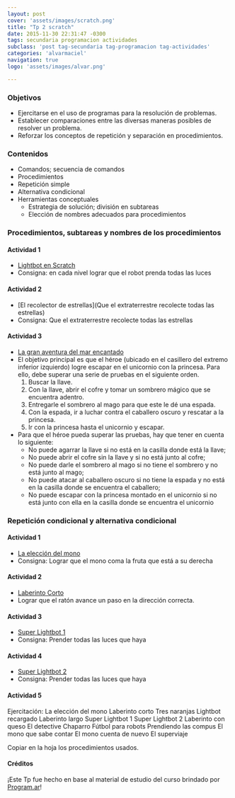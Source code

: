 ```yaml
---
layout: post
cover: 'assets/images/scratch.png'
title: "Tp 2 scratch"
date: 2015-11-30 22:31:47 -0300
tags: secundaria programacion actividades
subclass: 'post tag-secundaria tag-programacion tag-actividades'
categories: 'alvarmaciel'
navigation: true
logo: 'assets/images/alvar.png'

---
```

### Objetivos

- Ejercitarse en el uso de programas para la resolución de problemas.
- Establecer comparaciones entre las diversas maneras posibles de resolver un problema.
- Reforzar los conceptos de repetición y separación en procedimientos.

### Contenidos
- Comandos; secuencia de comandos
- Procedimientos
- Repetición simple
- Alternativa condicional
- Herramientas conceptuales
  - Estrategia de solución; división en subtareas
  - Elección de nombres adecuados para procedimientos

### Procedimientos, subtareas y nombres de los procedimientos

#### Actividad 1 ####

- [Lightbot en Scratch](http://scratch.mit.edu/projects/11421399/#editor)
- Consigna: en cada nivel lograr que el robot prenda todas las luces

#### Actividad 2 ####

- [El recolector de estrellas](Que el extraterrestre recolecte todas las estrellas)
- Consigna: Que el extraterrestre recolecte todas las estrellas

#### Actividad 3 ####

- [La gran aventura del mar encantado](http://scratch.mit.edu/projects/42294776/#editor)
- El objetivo principal es que el héroe (ubicado en el casillero del extremo inferior izquierdo) logre escapar en el unicornio con la princesa. Para ello, debe superar una serie de pruebas en el siguiente orden.
	1. Buscar la llave.
	2. Con la llave, abrir el cofre y tomar un sombrero mágico que se encuentra adentro.
	3. Entregarle el sombrero al mago para que este le dé una espada.
	4. Con la espada, ir a luchar contra el caballero oscuro y rescatar a la princesa.
	5. Ir con la princesa hasta el unicornio y escapar.
- Para que el héroe pueda superar las pruebas, hay que tener en cuenta lo siguiente:
	- No puede agarrar la llave si no está en la casilla donde está la llave;
	- No puede abrir el cofre sin la llave y si no está junto al cofre;
	- No puede darle el sombrero al mago si no tiene el sombrero y no está junto al mago;
	- No puede atacar al caballero oscuro si no tiene la espada y no está en la casilla donde se encuentra el caballero;
	- No puede escapar con la princesa montado en el unicornio si no está junto con ella en la casilla donde se encuentra el unicornio

### Repetición condicional y alternativa condicional

#### Actividad 1 ####
- [La elección del mono](http://scratch.mit.edu/projects/42294260/#editor)
- Consigna: Lograr que el mono coma la fruta que está a su derecha

#### Actividad 2 ####
- [Laberinto Corto](http://scratch.mit.edu/projects/42294366/#editor)
- Lograr que el ratón avance un paso en la dirección correcta.

#### Actividad 3 ####
- [Super Lightbot 1](http://scratch.mit.edu/projects/42293454/#editor)
- Consigna: Prender todas las luces que haya

#### Actividad 4 ####
- [ Super Lightbot 2](http://scratch.mit.edu/projects/42293670/#editor)
- Consigna: Prender todas las luces que haya

#### Actividad 5 ####

Ejercitación:
La elección del mono
Laberinto corto
Tres naranjas
Lightbot recargado
Laberinto largo
Super Lightbot 1
Super Lightbot 2
Laberinto con queso
El detective Chaparro
Fútbol para robots
Prendiendo las compus
El mono que sabe contar
El mono cuenta de nuevo
El superviaje

Copiar en la hoja los procedimientos usados.

#### Créditos
¡Este Tp fue hecho en base al material de estudio del curso brindado por [Program.ar](http://programar.gob.ar/formacion-docente/)!
